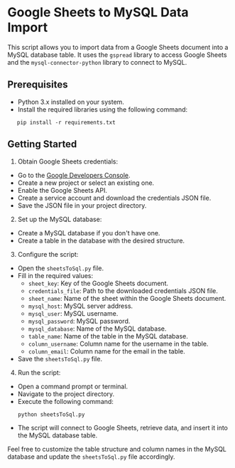 # Google Sheets to MySQL Data Import

This script allows you to import data from a Google Sheets document into a MySQL database table. It uses the `gspread` library to access Google Sheets and the `mysql-connector-python` library to connect to MySQL.

## Prerequisites

- Python 3.x installed on your system.
- Install the required libraries using the following command:

```
   pip install -r requirements.txt
```


## Getting Started

1. Obtain Google Sheets credentials:
 - Go to the [Google Developers Console](https://console.developers.google.com/).
 - Create a new project or select an existing one.
 - Enable the Google Sheets API.
 - Create a service account and download the credentials JSON file.
 - Save the JSON file in your project directory.

2. Set up the MySQL database:
 - Create a MySQL database if you don't have one.
 - Create a table in the database with the desired structure.

3. Configure the script:
 - Open the `sheetsToSql.py` file.
 - Fill in the required values:
   - `sheet_key`: Key of the Google Sheets document.
   - `credentials_file`: Path to the downloaded credentials JSON file.
   - `sheet_name`: Name of the sheet within the Google Sheets document.
   - `mysql_host`: MySQL server address.
   - `mysql_user`: MySQL username.
   - `mysql_password`: MySQL password.
   - `mysql_database`: Name of the MySQL database.
   - `table_name`: Name of the table in the MySQL database.
   - `column_username`: Column name for the username in the table.
   - `column_email`: Column name for the email in the table.
 - Save the `sheetsToSql.py` file.

4. Run the script:
 - Open a command prompt or terminal.
 - Navigate to the project directory.
 - Execute the following command:
   ```
   python sheetsToSql.py
   ```
 - The script will connect to Google Sheets, retrieve data, and insert it into the MySQL database table.

Feel free to customize the table structure and column names in the MySQL database and update the `sheetsToSql.py` file accordingly.
